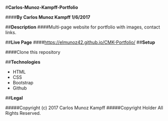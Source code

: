 #**Carlos-Munoz-Kampff-Portfolio**

####**By Carlos Munoz Kampff 1/6/2017**

##**Description**
####Multi-page website for portfolio with images, contact links.

##**Live Page**
####https://elmunoz42.github.io/CMK-Portfolio/
##**Setup**

####Clone this repository

##**Technologies**

* HTML
* CSS
* Bootstrap
* Github

##**Legal**

#####Copyright (c) 2017 Carlos Munoz Kampff
#####Copyright Holder All Rights Reserved.
